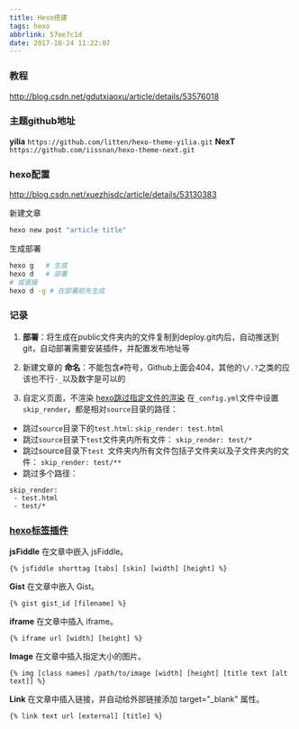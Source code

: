 ```yaml
---
title: Hexo搭建
tags: hexo
abbrlink: 57ee7c1d
date: 2017-10-24 11:22:07
---
```


### 教程
http://blog.csdn.net/gdutxiaoxu/article/details/53576018

### 主题github地址
__yilia__ `https://github.com/litten/hexo-theme-yilia.git`
__NexT__ `https://github.com/iissnan/hexo-theme-next.git`

### hexo配置
http://blog.csdn.net/xuezhisdc/article/details/53130383

新建文章
```bash
hexo new post "article title"
```
生成部署
```bash
hexo g   # 生成
hexo d   # 部署
# 或直接
hexo d -g # 在部署前先生成
```

### 记录
1. __部署__：将生成在public文件夹内的文件复制到deploy.git内后，自动推送到git，自动部署需要安装插件，并配置发布地址等

2. 新建文章的 __命名__：不能包含``#``符号，Github上面会404，其他的``\/.?``之类的应该也不行``-_``以及数字是可以的

3. 自定义页面，不渲染
[hexo跳过指定文件的渲染](http://e12e.com/2016/06/05/hexo跳过指定文件的渲染/)
在`_config.yml`文件中设置`skip_render`，都是相对`source`目录的路径：
* 跳过`source`目录下的`test.html`:
```skip_render: test.html```
* 跳过`source`目录下`test`文件夹内所有文件：
```skip_render: test/*```
* 跳过source目录下`test `文件夹内所有文件包括子文件夹以及子文件夹内的文件：
```skip_render: test/**```
* 跳过多个路径：
```
skip_render:
 - test.html
 - test/*
```


### [hexo标签插件](https://hexo.io/zh-cn/docs/tag-plugins.html)
__jsFiddle__
在文章中嵌入 jsFiddle。
```
{% jsfiddle shorttag [tabs] [skin] [width] [height] %}
```
__Gist__
在文章中嵌入 Gist。
```
{% gist gist_id [filename] %}
```
__iframe__
在文章中插入 iframe。
```
{% iframe url [width] [height] %}
```
__Image__
在文章中插入指定大小的图片。
```
{% img [class names] /path/to/image [width] [height] [title text [alt text]] %}
```
__Link__
在文章中插入链接，并自动给外部链接添加 target="_blank" 属性。
```
{% link text url [external] [title] %}
```